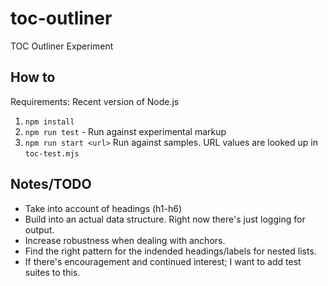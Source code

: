 # toc-outliner
TOC Outliner Experiment

## How to
Requirements: Recent version of Node.js
1. `npm install`
2. `npm run test` - Run against experimental markup
3. `npm run start <url>` Run against samples. URL values are looked up in `toc-test.mjs`

## Notes/TODO
- Take into account of headings (h1-h6)
- Build into an actual data structure. Right now there's just logging for output.
- Increase robustness when dealing with anchors.
- Find the right pattern for the indended headings/labels for nested lists.
- If there's encouragement and continued interest; I want to add test suites to this.

